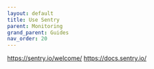 ```yaml
---
layout: default
title: Use Sentry
parent: Monitoring
grand_parent: Guides
nav_order: 20
---
```


https://sentry.io/welcome/
https://docs.sentry.io/
